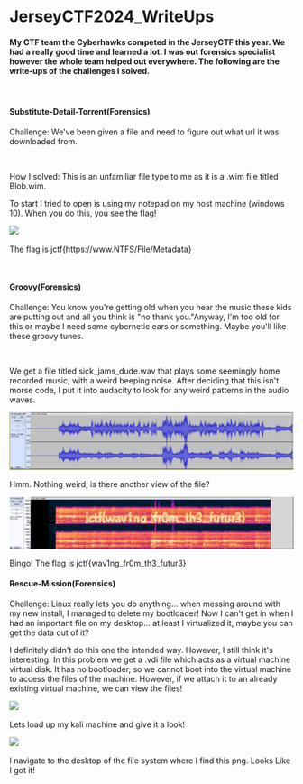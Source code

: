 # JerseyCTF2024_WriteUps
<h4>My CTF team the Cyberhawks competed in the JerseyCTF this year. We had a really good time and learned a lot. I was out forensics specialist however the whole team helped out everywhere. The following are the write-ups of the challenges I solved.</h4>
<br>
<h4>Substitute-Detail-Torrent(Forensics)</h4>
<p>Challenge: We've been given a file and need to figure out what url it was downloaded from.</p><br>
<p>How I solved: This is an unfamiliar file type to me as it is a .wim file titled Blob.wim.</p>
<p>To start I tried to open is using my notepad on my host machine (windows 10). When you do this, you see the flag!</p>
<img src="https://github.com/bbunny27/JerseyCTF2024_WriteUps/assets/143891068/eca23141-9d6f-4c51-9e39-bd569b32579d">
<p>The flag is jctf{https://www.NTFS/File/Metadata}</p>
<br>
<h4>Groovy(Forensics)</h4>
<p>Challenge: You know you're getting old when you hear the music these kids are putting out and all you think is "no thank you."Anyway, I'm too old for this or maybe I need some cybernetic ears or something. Maybe you'll like these groovy tunes.</p>
<br>
<p>We get a file titled sick_jams_dude.wav that plays some seemingly home recorded music, with a weird beeping noise. After deciding that this isn't morse code, I put it into audacity to look for any weird patterns in the audio waves.</p>
<img src="https://github.com/bbunny27/JerseyCTF2024_WriteUps/blob/main/sickjamsaudacity.PNG">
<p>Hmm. Nothing weird, is there another view of the file?</p>
<img src="https://github.com/bbunny27/JerseyCTF2024_WriteUps/blob/main/sickjamsflag.PNG">
<p>Bingo! The flag is jctf{wav1ng_fr0m_th3_futur3}</p>
<h4>Rescue-Mission(Forensics)</h4>
<p>Challenge: Linux really lets you do anything... when messing around with my new install, I managed to delete my bootloader! Now I can't get in when I had an important file on my desktop... at least I virtualized it, maybe you can get the data out of it?</p>
<p>I definitely didn't do this one the intended way. However, I still think it's interesting. In this problem we get a .vdi file which acts as a virtual machine virtual disk. It has no bootloader, so we cannot boot into the virtual machine to access the files of the machine. However, if we attach it to an already existing virtual machine, we can view the files!</p>
<img src="https://github.com/bbunny27/JerseyCTF2024_WriteUps/assets/143891068/5d258b42-12ae-4850-bdb9-018138e82fbc">
<p>Lets load up my kali machine and give it a look!</p>
<img src="https://github.com/bbunny27/JerseyCTF2024_WriteUps/assets/143891068/9853b21c-3b36-4741-a826-c1853287bc27">
<p>I navigate to the desktop of the file system where I find this png. Looks Like I got it!</p>


